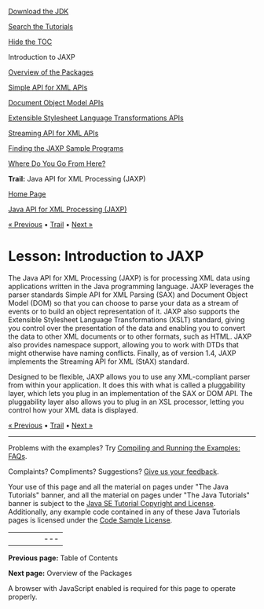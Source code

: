 [Download
the JDK](http://java.sun.com/javase/6/download.jsp)
  
[Search the
Tutorials](../../search.html)
  
[Hide the TOC](javascript:toggleLeft())

Introduction to JAXP

[Overview of the Packages](package.html)

[Simple API for XML APIs](simple.html)

[Document Object Model APIs](dom.html)

[Extensible Stylesheet Language Transformations APIs](extensible.html)

[Streaming API for XML APIs](streaming.html)

[Finding the JAXP Sample Programs](sample.html)

[Where Do You Go From Here?](next.html)

**Trail:** Java API for XML Processing (JAXP)

[Home Page](../../index.html)
>
[Java API for XML Processing (JAXP)](../index.html)

[« Previous](../index.html) • [Trail](../TOC.html) • [Next »](package.html)

# Lesson: Introduction to JAXP

The Java API for XML Processing (JAXP) is for processing XML data
using applications written in the Java programming language. JAXP leverages the parser standards Simple
API for XML Parsing (SAX) and Document Object Model (DOM) so that you
can choose to parse your data as a stream of events or
to build an object representation of it. JAXP also supports the Extensible Stylesheet Language
Transformations (XSLT) standard, giving you control over the presentation of the data and
enabling you to convert the data to other XML documents or to other
formats, such as HTML. JAXP also provides namespace support, allowing you to work
with DTDs that might otherwise have naming conflicts. Finally, as of version 1.4,
JAXP implements the Streaming API for XML (StAX) standard.

Designed to be flexible, JAXP allows you to use any XML-compliant parser from
within your application. It does this with what is called a pluggability layer,
which lets you plug in an implementation of the SAX or DOM
API. The pluggability layer also allows you to plug in an XSL processor,
letting you control how your XML data is displayed.

[« Previous](../index.html)
•
[Trail](../TOC.html)
•
[Next »](package.html)

---

Problems with the examples? Try [Compiling and Running
the Examples: FAQs](../../information/run-examples.html).
  
Complaints? Compliments? Suggestions? [Give
us your feedback](http://download.oracle.com/javase/feedback.html).

Your use of this page and all the material on pages under "The Java Tutorials" banner,
and all the material on pages under "The Java Tutorials" banner is subject to the [Java SE Tutorial Copyright
and License](../../information/license.html).
Additionally, any example code contained in any of these Java
Tutorials pages is licensed under the
[Code
Sample License](http://developers.sun.com/license/berkeley_license.html).

|  |  |  |  |  |
| --- | --- | --- | --- | --- |
| |  |  | | --- | --- | | duke image | Oracle logo | | [About Oracle](http://www.oracle.com/us/corporate/index.html) | [Oracle Technology Network](http://www.oracle.com/technology/index.html) | [Terms of Service](https://www.samplecode.oracle.com/servlets/CompulsoryClickThrough?type=TermsOfService) | Copyright © 1995, 2011 Oracle and/or its affiliates. All rights reserved. |

**Previous page:** Table of Contents
  
**Next page:** Overview of the Packages




A browser with JavaScript enabled is required for this page to operate properly.